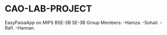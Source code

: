 # CAO-LAB-PROJECT
EasyPaisaApp on MIPS
BSE-3B
SE-3B Group Members: 
-Hamza. 
-Sohail. 
-Rafi. 
-Hannan.

